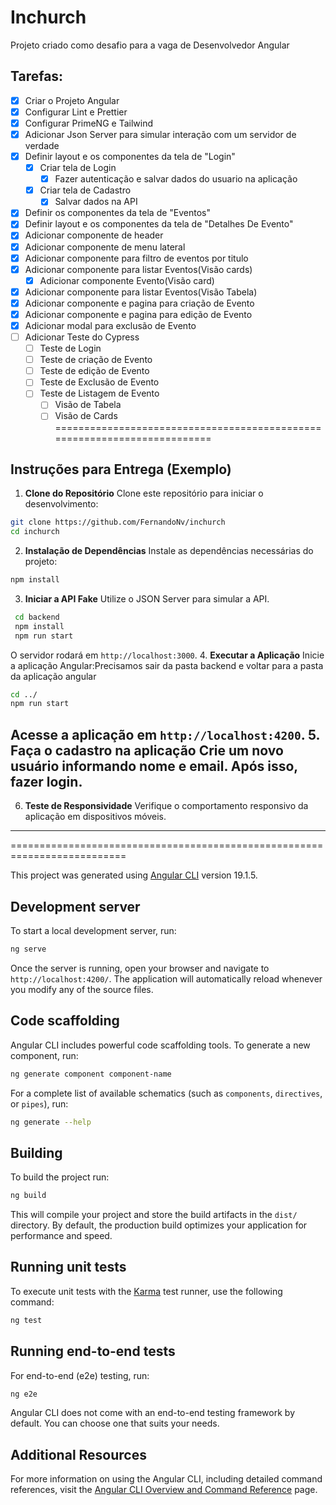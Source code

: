 # Inchurch

Projeto criado como desafio para a vaga de Desenvolvedor Angular

## Tarefas:
- [x] Criar o Projeto Angular
- [x] Configurar Lint e Prettier
- [x] Configurar PrimeNG e Tailwind
- [x] Adicionar Json Server para simular interação com um servidor de verdade
- [x] Definir layout e os componentes da tela de "Login"
  - [x] Criar tela de Login
    - [x] Fazer autenticação e salvar dados do usuario na aplicação
  - [x] Criar tela de Cadastro
    - [x] Salvar dados na API
- [x] Definir os componentes da tela de "Eventos"
- [X] Definir layout e os componentes da tela de "Detalhes De Evento"
- [x] Adicionar componente de header
- [x] Adicionar componente de menu lateral
- [x] Adicionar componente para filtro de eventos por titulo
- [x] Adicionar componente para listar Eventos(Visão cards)
  - [x] Adicionar componente Evento(Visão card)
- [x] Adicionar componente para listar Eventos(Visão Tabela)
- [x] Adicionar componente e pagina para criação de Evento
- [x] Adicionar componente e pagina para edição de Evento
- [x] Adicionar modal para exclusão de Evento
- [ ] Adicionar Teste do Cypress
  - [ ] Teste de Login
  - [ ] Teste de criação de Evento
  - [ ] Teste de edição de Evento
  - [ ] Teste de Exclusão de Evento
  - [ ] Teste de Listagem de Evento
    - [ ] Visão de Tabela
    - [ ] Visão de Cards
=========================================================================
## Instruções para Entrega (Exemplo)
1. **Clone do Repositório**
   Clone este repositório para iniciar o desenvolvimento:
 ```bash
 git clone https://github.com/FernandoNv/inchurch
 cd inchurch
 ```
2. **Instalação de Dependências**
   Instale as dependências necessárias do projeto:
 ```bash
 npm install
 ```
3. **Iniciar a API Fake**
   Utilize o JSON Server para simular a API.
 ```bash
  cd backend
  npm install
  npm run start
 ```
O servidor rodará em `http://localhost:3000`.
4. **Executar a Aplicação**
   Inicie a aplicação Angular:Precisamos sair da pasta backend e voltar para a pasta da aplicação angular
 ```bash
 cd ../
 npm run start
 ```
Acesse a aplicação em `http://localhost:4200`.
5. **Faça o cadastro na aplicação**
   Crie um novo usuário informando nome e email. Após isso, fazer login.
---
6. **Teste de Responsividade**
   Verifique o comportamento responsivo da aplicação em dispositivos móveis.
---

==========================================================================


This project was generated using [Angular CLI](https://github.com/angular/angular-cli) version 19.1.5.

## Development server

To start a local development server, run:

```bash
ng serve
```

Once the server is running, open your browser and navigate to `http://localhost:4200/`. The application will automatically reload whenever you modify any of the source files.

## Code scaffolding

Angular CLI includes powerful code scaffolding tools. To generate a new component, run:

```bash
ng generate component component-name
```

For a complete list of available schematics (such as `components`, `directives`, or `pipes`), run:

```bash
ng generate --help
```

## Building

To build the project run:

```bash
ng build
```

This will compile your project and store the build artifacts in the `dist/` directory. By default, the production build optimizes your application for performance and speed.

## Running unit tests

To execute unit tests with the [Karma](https://karma-runner.github.io) test runner, use the following command:

```bash
ng test
```

## Running end-to-end tests

For end-to-end (e2e) testing, run:

```bash
ng e2e
```

Angular CLI does not come with an end-to-end testing framework by default. You can choose one that suits your needs.

## Additional Resources

For more information on using the Angular CLI, including detailed command references, visit the [Angular CLI Overview and Command Reference](https://angular.dev/tools/cli) page.
